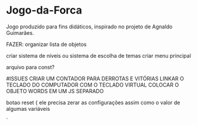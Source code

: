 # Jogo-da-Forca
Jogo produzido para fins didáticos, inspirado no projeto de Agnaldo Guimarães.

FAZER:
organizar lista de objetos

criar sistema de níveis ou sistema de escolha de temas
criar menu principal

arquivo para const?





#ISSUES
CRIAR UM CONTADOR PARA DERROTAS E VITÓRIAS
LINKAR O TECLADO DO COMPUTADOR COM O TECLADO VIRTUAL
COLOCAR O OBJETO WORDS EM UM JS SEPARADO




botao reset {
ele precisa zerar as configurações assim como o valor de algumas variáveis

`

